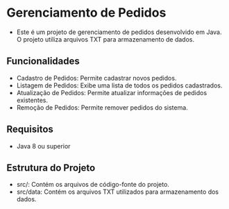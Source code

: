 
# Gerenciamento de Pedidos
- Este é um projeto de gerenciamento de pedidos desenvolvido em Java. O projeto utiliza arquivos TXT para armazenamento de dados.

## Funcionalidades
- Cadastro de Pedidos: Permite cadastrar novos pedidos.
- Listagem de Pedidos: Exibe uma lista de todos os pedidos cadastrados.
- Atualização de Pedidos: Permite atualizar informações de pedidos existentes.
- Remoção de Pedidos: Permite remover pedidos do sistema.
## Requisitos
- Java 8 ou superior
## Estrutura do Projeto
- src/: Contém os arquivos de código-fonte do projeto.
- src/data: Contém os arquivos TXT utilizados para armazenamento dos dados.